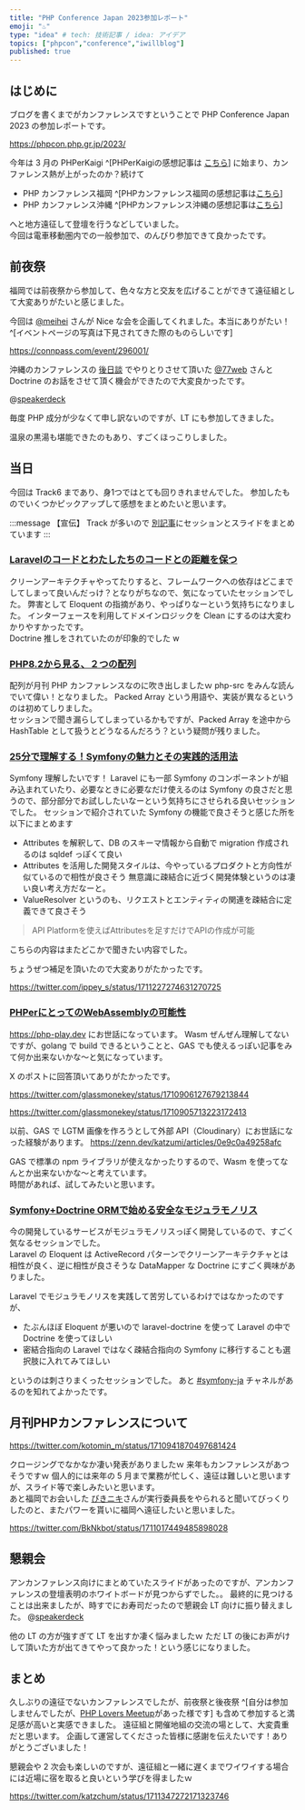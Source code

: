 ```yaml
---
title: "PHP Conference Japan 2023参加レポート"
emoji: "♨"
type: "idea" # tech: 技術記事 / idea: アイデア
topics: ["phpcon","conference","iwillblog"]
published: true
---
```


## はじめに

ブログを書くまでがカンファレンスですということで PHP Conference Japan 2023 の参加レポートです。  

https://phpcon.php.gr.jp/2023/


今年は 3 月の PHPerKaigi ^[PHPerKaigiの感想記事は [こちら](https://zenn.dev/katzumi/articles/runn-developers-conference-in-phperkaigi2023)] に始まり、カンファレンス熱が上がったのか？続けて

* PHP カンファレンス福岡 ^[PHPカンファレンス福岡の感想記事は[こちら](https://zenn.dev/katzumi/articles/phpcon-fukuoka-2023-talk-impression)]
* PHP カンファレンス沖縄 ^[PHPカンファレンス沖縄の感想記事は[こちら](https://zenn.dev/katzumi/articles/phpcon-okinawa-2023)]

へと地方遠征して登壇を行うなどしていました。  
今回は電車移動圏内での一般参加で、のんびり参加できて良かったです。

## 前夜祭

福岡では前夜祭から参加して、色々な方と交友を広げることができて遠征組として大変ありがたいと感じました。

今回は [@meihei](https://zenn.dev/meihei) さんが Nice な会を企画してくれました。本当にありがたい！ ^[イベントページの写真は下見されてきた際のものらしいです]

https://connpass.com/event/296001/

沖縄のカンファレンスの [後日談](https://zenn.dev/katzumi/articles/phpcon-okinawa-2023#%E5%BE%8C%E6%97%A5%E8%AB%87) でやりとりさせて頂いた [@77web](https://zenn.dev/77web) さんと Doctrine のお話をさせて頂く機会ができたので大変良かったです。

@[speakerdeck](bef498937c214803883a46a2826141c8)

毎度 PHP 成分が少なくて申し訳ないのですが、LT にも参加してきました。

温泉の黒湯も堪能できたのもあり、すごくほっこりしました。

## 当日

今回は Track6 まであり、身1つではとても回りきれませんでした。
参加したものでいくつかピックアップして感想をまとめたいと思います。

:::message
【宣伝】
Track が多いので [別記事](https://zenn.dev/katzumi/articles/php-conference-japan-2023-slides-link)にセッションとスライドをまとめています
:::

### [Laravelのコードとわたしたちのコードとの距離を保つ](https://speakerdeck.com/blue_goheimochi/phpcon2023)

クリーンアーキテクチャやってたりすると、フレームワークへの依存はどこまでしてしまって良いんだっけ？となりがちなので、気になっていたセッションでした。
弊害として Eloquent の指摘があり、やっぱりなーという気持ちになりました。 
インターフェースを利用してドメインロジックを Clean にするのは大変わかりやすかったです。  
Doctrine 推しをされていたのが印象的でした w

### [PHP8.2から見る、２つの配列](https://speakerdeck.com/meihei3/php-conference-japan-2023)

配列が月刊 PHP カンファレンスなのに吹き出しましたｗ
php-src をみんな読んでいて偉い！となりました。 
Packed Array という用語や、実装が異なるというのは初めてしりました。  
セッションで聞き漏らしてしまっているかもですが、Packed Array を途中から HashTable として扱うとどうなるんだろう？という疑問が残りました。

### [25分で理解する！Symfonyの魅力とその実践的活用法](https://speakerdeck.com/ippey/25fen-deli-jie-suru-symfonynomei-li-tosonoshi-jian-de-huo-yong-fa)

Symfony 理解したいです！
Laravel にも一部 Symfony のコンポーネントが組み込まれていたり、必要なときに必要なだけ使えるのは Symfony の良さだと思うので、部分部分でお試ししたいなーという気持ちにさせられる良いセッションでした。 
セッションで紹介されていた Symfony の機能で良さそうと感じた所を以下にまとめます

* Attributes を解釈して、DB のスキーマ情報から自動で migration 作成されるのは sqldef っぽくて良い
* Attributes を活用した開発スタイルは、今やっているプロダクトと方向性が似ているので相性が良さそう
無意識に疎結合に近づく開発体験というのは凄い良い考え方だなーと。  
* ValueResolver というのも、リクエストとエンティティの関連を疎結合に定義できて良さそう

> API Platformを使えばAttributesを足すだけでAPIの作成が可能

こちらの内容はまたどこかで聞きたい内容でした。

ちょうぜつ補足を頂いたので大変ありがたかったです。

https://twitter.com/ippey_s/status/1711227274631270725


### [PHPerにとってのWebAssemblyの可能性](https://speakerdeck.com/nagano/phpernitotutenowebassemblynoke-neng-xing)

https://php-play.dev にお世話になっています。
Wasm ぜんぜん理解してないですが、golang で build できるということと、GAS でも使えるっぽい記事をみて何か出来ないかな〜と気になっています。  

X のポストに回答頂いてありがたかったです。

https://twitter.com/glassmonekey/status/1710906127679213844

https://twitter.com/glassmonekey/status/1710905713223172413


以前、GAS で LGTM 画像を作ろうとして外部 API（Cloudinary）にお世話になった経験があります。
https://zenn.dev/katzumi/articles/0e9c0a49258afc

GAS で標準の npm ライブラリが使えなかったりするので、Wasm を使ってなんとか出来ないかな〜と考えています。  
時間があれば、試してみたいと思います。

### [Symfony+Doctrine ORMで始める安全なモジュラモノリス](https://speakerdeck.com/77web/symfony-plus-doctrine-ormdeshi-meruan-quan-namoziyuramonorisu)


今の開発しているサービスがモジュラモノリスっぽく開発しているので、すごく気なるセッションでした。  
Laravel の Eloquent は ActiveRecord パターンでクリーンアーキテクチャとは相性が良く、逆に相性が良さそうな DataMapper な Doctrine にすごく興味がありました。

Laravel でモジュラモノリスを実践して苦労しているわけではなかったのですが、

* たぶんほぼ Eloquent が悪いので laravel-doctrine を使って Laravel の中で Doctrine を使ってほしい
* 密結合指向の Laravel ではなく疎結合指向の Symfony に移行することも選択肢に入れてみてほしい

というのは刺さりまくったセッションでした。
あと [#symfony-ja](https://phpusers-ja.slack.com/archives/C90LYS1QF) チャネルがあるのを知れてよかったです。

## 月刊PHPカンファレンスについて

https://twitter.com/kotomin_m/status/1710941870497681424

クロージングでなかなか凄い発表がありましたｗ
来年もカンファレンスがあつそうですｗ
個人的には来年の 5 月まで業務が忙しく、遠征は難しいと思いますが、スライド等で楽しみたいと思います。  
あと福岡でお会いした [びきニキ](https://twitter.com/BkNkbot)さんが実行委員長をやられると聞いてびっくりしたのと、またパワーを貰いに福岡へ遠征したいと思いました。

https://twitter.com/BkNkbot/status/1711017449485898028


## 懇親会

アンカンファレンス向けにまとめていたスライドがあったのですが、アンカンファレンスの登壇表明のホワイトボードが見つからずでした。。
最終的に見つけることは出来ましたが、時すでにお寿司だったので懇親会 LT 向けに振り替えました。
@[speakerdeck](7b02f6cf8bc24b1db8bdd8f5967c40bb)

他の LT の方が強すぎて LT を出すか凄く悩みましたｗ
ただ LT の後にお声がけして頂いた方が出てきてやって良かった！という感じになりました。

## まとめ

久しぶりの遠征でないカンファレンスでしたが、前夜祭と後夜祭 ^[自分は参加しませんでしたが、[PHP Lovers Meetup](https://php-lovers-meetup.connpass.com/event/297161/)があった様です] も含めて参加すると満足感が高いと実感できました。
遠征組と開催地組の交流の場として、大変貴重だと思います。
企画して運営してくださった皆様に感謝を伝えたいです！ありがとうございました！


懇親会や 2 次会も楽しいのですが、遠征組と一緒に遅くまでワイワイする場合には近場に宿を取ると良いという学びを得ましたｗ

https://twitter.com/katzchum/status/1711347272171323746

